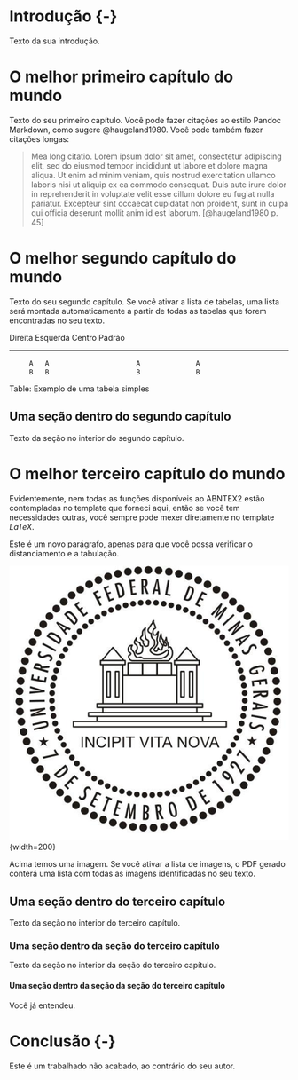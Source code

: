 # Introdução {-}

Texto da sua introdução.

# O melhor primeiro capítulo do mundo

Texto do seu primeiro capítulo. Você pode fazer citações ao estilo Pandoc Markdown, como sugere @haugeland1980.
Você pode também fazer citações longas:

> Mea long citatio.
> Lorem ipsum dolor sit amet, consectetur adipiscing elit, sed do eiusmod tempor incididunt ut labore et dolore magna aliqua. Ut enim ad minim veniam, quis nostrud exercitation ullamco laboris nisi ut aliquip ex ea commodo consequat. Duis aute irure dolor in reprehenderit in voluptate velit esse cillum dolore eu fugiat nulla pariatur. Excepteur sint occaecat cupidatat non proident, sunt in culpa qui officia deserunt mollit anim id est laborum.
> [@haugeland1980 p. 45]

# O melhor segundo capítulo do mundo

Texto do seu segundo capítulo.
Se você ativar a lista de tabelas, uma lista será montada automaticamente a partir de todas as tabelas que forem encontradas no seu texto.

   Direita   Esquerda            Centro       Padrão
----------   ------------    --------------   -------
         A   A                      A              A
         B   B                      B              B

Table: Exemplo de uma tabela simples

## Uma seção dentro do segundo capítulo

Texto da seção no interior do segundo capítulo.

# O melhor terceiro capítulo do mundo

Evidentemente, nem todas as funções disponíveis ao ABNTEX2 estão contempladas no template que forneci aqui, então se você tem necessidades outras, você sempre pode mexer diretamente no template *LaTeX*.

Este é um novo parágrafo, apenas para que você possa verificar o distanciamento e a tabulação.

![Uma imagem](ufmg.jpg){width=200}

Acima temos uma imagem. Se você ativar a lista de imagens, o PDF gerado conterá uma lista com todas as imagens identificadas no seu texto.

## Uma seção dentro do terceiro capítulo

Texto da seção no interior do terceiro capítulo.

### Uma seção dentro da seção do terceiro capítulo

Texto da seção no interior da seção do terceiro capítulo.

#### Uma seção dentro da seção da seção do terceiro capítulo

Você já entendeu.


# Conclusão {-}

Este é um trabalhado não acabado, ao contrário do seu autor.
